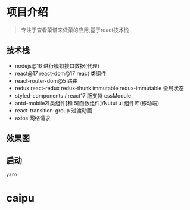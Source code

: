 # 项目介绍
> 专注于查看菜谱来做菜的应用,基于react技术栈

## 技术栈
- nodejs@16 进行模拟接口数据(代理)
- react@17 react-dom@17 react 类组件
- react-router-dom@5 路由
- redux react-redux redux-thunk immutable redux-immutable 全局状态
- styled-components / react17 版支持 cssModule
- antd-mobile2[类组件]和 5[函数组件]/Nutui ui 组件库(移动端)
- react-transition-group 过渡动画
- axios 网络请求

## 效果图

## 启动
```
yarn
```
# caipu
